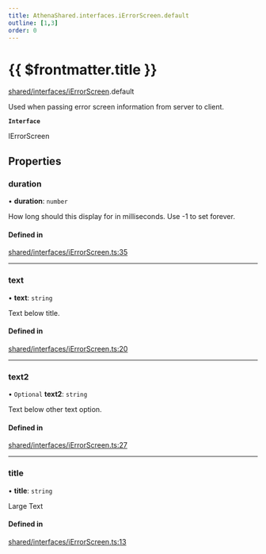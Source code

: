 ```yaml
---
title: AthenaShared.interfaces.iErrorScreen.default
outline: [1,3]
order: 0
---
```


# {{ $frontmatter.title }}


[shared/interfaces/iErrorScreen](../modules/shared_interfaces_iErrorScreen.md).default

Used when passing error screen information from server to client.

**`Interface`**

IErrorScreen

## Properties

### duration

• **duration**: `number`

How long should this display for in milliseconds.
Use -1 to set forever.

#### Defined in

[shared/interfaces/iErrorScreen.ts:35](https://github.com/Stuyk/altv-athena/blob/380b7cf/src/core/shared/interfaces/iErrorScreen.ts#L35)

___

### text

• **text**: `string`

Text below title.

#### Defined in

[shared/interfaces/iErrorScreen.ts:20](https://github.com/Stuyk/altv-athena/blob/380b7cf/src/core/shared/interfaces/iErrorScreen.ts#L20)

___

### text2

• `Optional` **text2**: `string`

Text below other text option.

#### Defined in

[shared/interfaces/iErrorScreen.ts:27](https://github.com/Stuyk/altv-athena/blob/380b7cf/src/core/shared/interfaces/iErrorScreen.ts#L27)

___

### title

• **title**: `string`

Large Text

#### Defined in

[shared/interfaces/iErrorScreen.ts:13](https://github.com/Stuyk/altv-athena/blob/380b7cf/src/core/shared/interfaces/iErrorScreen.ts#L13)
